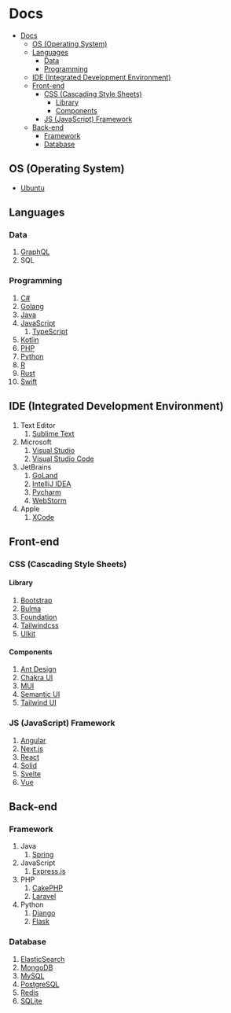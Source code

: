 # Docs

- [Docs](#docs)
  - [OS (Operating System)](#os-operating-system)
  - [Languages](#languages)
    - [Data](#data)
    - [Programming](#programming)
  - [IDE (Integrated Development Environment)](#ide-integrated-development-environment)
  - [Front-end](#front-end)
    - [CSS (Cascading Style Sheets)](#css-cascading-style-sheets)
      - [Library](#library)
      - [Components](#components)
    - [JS (JavaScript) Framework](#js-javascript-framework)
  - [Back-end](#back-end)
    - [Framework](#framework)
    - [Database](#database)

## OS (Operating System)

- [Ubuntu](https://ubuntu.com/)

## Languages

### Data

1. [GraphQL](https://graphql.org/)
2. SQL

### Programming

1. [C#](https://learn.microsoft.com/en-us/dotnet/csharp/)
2. [Golang](https://go.dev/)
3. [Java](https://www.java.com/en/)
4. [JavaScript](https://www.javascript.com/)
   1. [TypeScript](https://www.typescriptlang.org/)
5. [Kotlin](https://kotlinlang.org/)
6. [PHP](https://www.php.net/)
7. [Python](https://www.python.org/)
8. [R](https://www.r-project.org/)
9. [Rust](https://www.rust-lang.org/)
10. [Swift](https://developer.apple.com/swift/)

## IDE (Integrated Development Environment)

1. Text Editor
   1. [Sublime Text](https://www.sublimetext.com/)
2. Microsoft
   1. [Visual Studio](https://visualstudio.microsoft.com/)
   2. [Visual Studio Code](https://code.visualstudio.com/)
3. JetBrains
   1. [GoLand](https://www.jetbrains.com/go/)
   2. [IntelliJ IDEA](https://www.jetbrains.com/idea/)
   3. [Pycharm](https://www.jetbrains.com/pycharm/)
   4. [WebStorm](https://www.jetbrains.com/webstorm/)
4. Apple
   1. [XCode](https://developer.apple.com/xcode/)

## Front-end

### CSS (Cascading Style Sheets)

#### Library

1. [Bootstrap](https://getbootstrap.com/)
2. [Bulma](https://bulma.io/)
3. [Foundation](https://get.foundation/)
4. [Tailwindcss](https://tailwindcss.com/)
5. [UIkit](https://getuikit.com/)

#### Components

1. [Ant Design](https://ant.design/)
2. [Chakra UI](https://chakra-ui.com/)
3. [MUI](https://mui.com/)
4. [Semantic UI](https://semantic-ui.com/)
5. [Tailwind UI](https://tailwindui.com/)

### JS (JavaScript) Framework

1. [Angular](https://angular.io/)
2. [Next.js](https://nextjs.org/)
3. [React](https://reactjs.org/)
4. [Solid](https://www.solidjs.com/)
5. [Svelte](https://svelte.dev/)
6. [Vue](https://vuejs.org/)

## Back-end

### Framework

1. Java
   1. [Spring](https://spring.io/)
2. JavaScript
   1. [Express.js](https://expressjs.com/)
3. PHP
   1. [CakePHP](https://cakephp.org/)
   2. [Laravel](https://laravel.com/)
4. Python
   1. [Django](https://www.djangoproject.com/)
   2. [Flask](https://flask.palletsprojects.com/en/2.2.x/)

### Database

1. [ElasticSearch](https://www.elastic.co/)
2. [MongoDB](https://www.mongodb.com/)
3. [MySQL](https://www.mysql.com/)
4. [PostgreSQL](https://www.postgresql.org/)
5. [Redis](https://redis.io/)
6. [SQLite](https://www.sqlite.org/)
